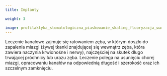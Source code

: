 ```yaml
---
title: Implanty

weight: 3

image: profilaktyka_stomatologiczna_piaskowanie_skaling_fluoryzacja_warszawa.jpg
---
```


Leczenie kanałowe zajmuje się ratowaniem zęba, w którym doszło do zapalenia miazgi (żywej tkanki znajdującej się wewnątrz zęba, która zawiera naczynia krwionośne i nerwy), najczęściej na skutek długo trwającej próchnicy lub urazu zęba. Leczenie polega na usunięciu chorej miazgi, opracowaniu kanałów na odpowiednią długość i szerokość oraz ich szczelnym zamknięciu.
